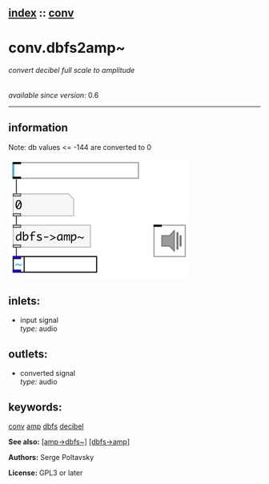 [index](index.html) :: [conv](category_conv.html)
---

# conv.dbfs2amp~

###### convert decibel full scale to amplitude

*available since version:* 0.6

---


## information
Note: db values &lt;= -144 are converted to 0


[![example](../examples/img/conv.dbfs2amp~.jpg)](../examples/pd/conv.dbfs2amp~.pd)









## inlets:

* input signal<br>
_type:_ audio



## outlets:

* converted signal<br>
_type:_ audio



## keywords:

[conv](keywords/conv.html)
[amp](keywords/amp.html)
[dbfs](keywords/dbfs.html)
[decibel](keywords/decibel.html)



**See also:**
[\[amp-&gt;dbfs~\]](amp-%3Edbfs~.html)
[\[dbfs-&gt;amp\]](dbfs-%3Eamp.html)




**Authors:** Serge Poltavsky




**License:** GPL3 or later





